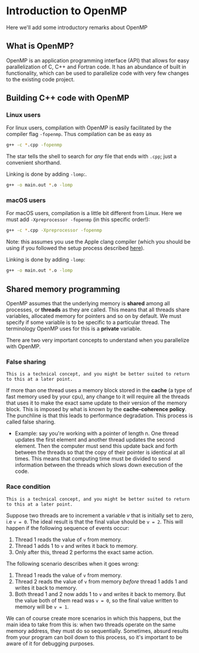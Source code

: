 # Introduction to OpenMP

Here we'll add some introductory remarks about OpenMP

## What is OpenMP?

OpenMP is an application programming interface (API) that
allows for easy parallelization of C, C++ and Fortran code.
It has an abundance of built in functionality,
which can be used to parallelize code with very few changes
to the existing code project.

## Building C++ code with OpenMP

### Linux users

For linux users, compilation with OpenMP is easily facilitated
by the compiler flag `-fopenmp`. Thus compilation can be as easy as

```sh
g++ -c *.cpp -fopenmp
```

The star tells the shell to search for *any* file that ends with `.cpp`; just a convenient shorthand.

Linking is done by adding `-lomp`:.

```sh
g++ -o main.out *.o -lomp
```


### macOS users

For macOS users, compilation is a little bit different from Linux. Here we must add `-Xpreprocessor -fopenmp` (in this specific order!):

```sh
g++ -c *.cpp -Xpreprocessor -fopenmp
```

Note: this assumes you use the Apple clang compiler (which you should be using if you followed the setup process described [here](../getting_ready/mac_users.md)).

Linking is done by adding `-lomp`:

```sh
g++ -o main.out *.o -lomp
```

## Shared memory programming

OpenMP assumes that the underlying memory is **shared**
among all processes, or **threads** as they are called.
This means that all threads share variables, allocated memory for pointers and so on by default. We must specify
if some variable is to be specific to a particular thread.
The terminology OpenMP uses for this is a **private** variable.

There are two very important concepts to understand
when you parallelize with OpenMP.

### False sharing
```{note}
This is a technical concept, and you might be better suited to return to this at a later point.
```

If more than one thread uses a memory block stored in the **cache** (a type of fast memory used by your cpu), any change to it will require all the threads that uses it to make the exact same update to their version of the memory block. This is imposed by what is known by the **cache-coherence policy**. The punchline is that this leads to performance degradation. This process is called false sharing.
  - Example: say you're working with a pointer of length n. One thread updates the first element and another thread updates the second element. Then the computer must send this update back and forth between the threads so that the copy of their pointer is identical at all times. This means that computing time must be divided to send information between the threads which slows down execution of the code.

### Race condition
```{note}
This is a technical concept, and you might be better suited to return to this at a later point.
```


Suppose two threads are to increment a variable *v* that is initially set to zero, i.e `v = 0`. The ideal result is that the final value should be `v = 2`. This will happen if the following sequence of events occur:

1. Thread 1 reads the value of `v` from memory.
2. Thread 1 adds 1 to `v` and writes it back to memory.
3. Only after this, thread 2 performs the exact same action.

The following scenario describes when it goes wrong:

1. Thread 1 reads the value of `v` from memory.
2. Thread 2 reads the value of `v` from memory *before* thread 1 adds 1 and writes it back to memory.
3. Both thread 1 and 2 now adds 1 to `v` and writes it back to memory. But the value both of them read was `v = 0`, so the final value written to memory will be `v = 1`.


We can of course create more scenarios in which this happens, but the main idea to take from this is:
when two threads operate on the same memory address, they must do so sequentially. Sometimes, absurd results from your program can boil down to this process, so it's important to be aware of it for debugging purposes.
